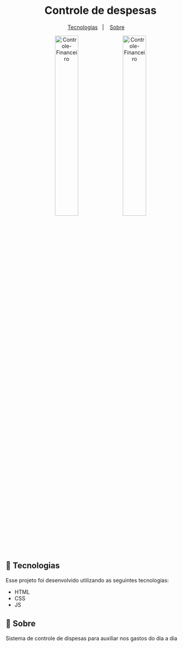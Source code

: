 
<h1 align="center">Controle de despesas</h1>

<p align="center">
  <a href="#-tecnologias">Tecnologias</a>&nbsp;&nbsp;&nbsp;|&nbsp;&nbsp;&nbsp;
  <a href="#sobre">Sobre</a>&nbsp;&nbsp;&nbsp;&nbsp;&nbsp;&nbsp;
</p>

<p align="center">
  <img alt="Controle-Financeiro" src="https://i.imgur.com/O73zRuq.png" width="35%">
  <img alt="Controle-Financeiro" src="https://i.imgur.com/XRQIQ4R.png" width="35%">
  
</p>

## 🚀 Tecnologias

Esse projeto foi desenvolvido utilizando as seguintes tecnologias:

- HTML
- CSS
- JS

<a id="sobre"></a>
## :bookmark: Sobre

Sistema de controle de dispesas para auxiliar nos gastos do dia a dia
